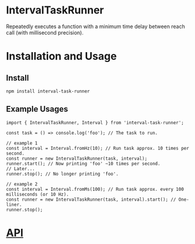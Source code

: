 # IntervalTaskRunner

Repeatedly executes a function with a minimum time delay between reach call (with millisecond precision).

# Installation and Usage

## Install
```
npm install interval-task-runner
```

## Example Usages
```JS
import { IntervalTaskRunner, Interval } from 'interval-task-runner';

const task = () => console.log('foo'); // The task to run.

// example 1
const interval = Interval.fromHz(10); // Run task approx. 10 times per second.
const runner = new IntervalTaskRunner(task, interval);
runner.start(); // Now printing 'foo' ~10 times per second.
// Later...
runner.stop(); // No longer printing 'foo'.

// example 2
const interval = Interval.fromMs(100); // Run task approx. every 100 milliseconds (or 10 Hz).
const runner = new IntervalTaskRunner(task, interval).start(); // One-liner.
runner.stop();
```
# [API](https://github.com/andrewkolos/interval-task-runner/tree/master/docs/classes)